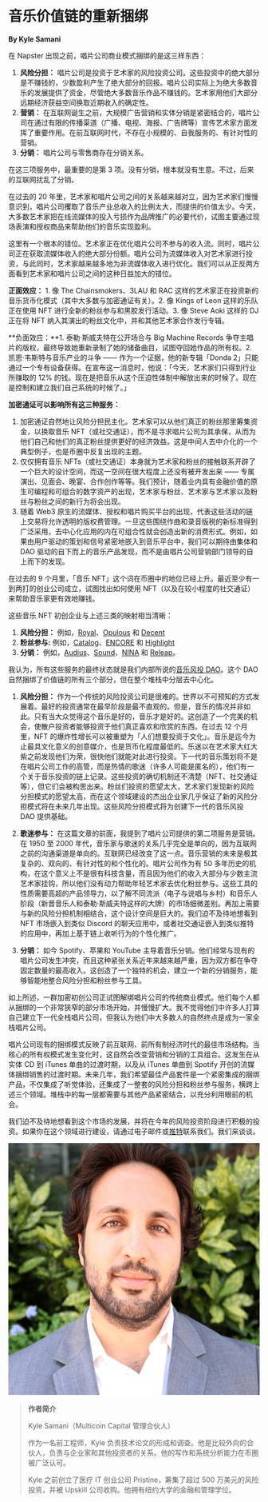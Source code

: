 # 音乐价值链的重新捆绑

**By Kyle Samani**

在 Napster 出现之前，唱片公司商业模式捆绑的是这三样东西：

1. **风险分担：** 唱片公司是投资于艺术家的风险投资公司。这些投资中的绝大部分是不赚钱的，少数盈利产生了绝大部分的回报。唱片公司实际上为绝大多数音乐的发展提供了资金，尽管绝大多数音乐作品不赚钱的。艺术家用他们大部分远期经济获益空间换取近期收入的确定性。
2. **营销：** 在互联网诞生之前，大规模广告营销和实体分销是紧密结合的，唱片公司在通过有限的传播渠道（广播、电视、海报、广告牌等）宣传艺术家方面发挥了重要作用。在前互联网时代，不存在小规模的、自我服务的、有针对性的营销。
3. **分销：** 唱片公司与零售商存在分销关系。

在这三项服务中，最重要的是第 3 项。没有分销，根本就没有生意。不过，后来的互联网扰乱了分销。

在过去的 20 年里，艺术家和唱片公司之间的关系越来越对立，因为艺术家们慢慢意识到，唱片公司攫取了音乐产业总收入的比例太大，而提供的价值太少。今天，大多数艺术家把在线流媒体的投入亏损作为品牌推广的必要代价，试图主要通过现场表演和授权商品来帮助他们的音乐实现盈利。

这里有一个根本的错位。艺术家正在优化唱片公司不参与的收入流。同时，唱片公司正在获取流媒体收入的绝大部分份额。唱片公司为流媒体收入对艺术家进行投资，与此同时，艺术家越来越多地为非流媒体收入进行优化。我们可以从正反两方面看到艺术家和唱片公司之间的这种日益加大的错位。

**正面效应：** 1. 像 The Chainsmokers、3LAU 和 RAC 这样的艺术家正在投资新的音乐货币化模式（其中大多数与加密通证有关）。2. 像 Kings of Leon 这样的乐队正在使用 NFT 进行全新的粉丝参与和黑胶发行活动。3. 像 Steve Aoki 这样的 DJ 正在将 NFT 纳入其演出的粉丝文化中，并和其他艺术家合作发行专辑。

**负面效应：**1. 泰勒·斯威夫特在公开场合与 Big Machine Records 争夺主唱片的版权，最终导致她重新录制了她的储备曲目，试图夺回她作品的所有权。2. 凯恩·韦斯特与音乐产业的斗争 —— 作为一个证据，他的新专辑「Donda 2」只能通过一个专有设备获得。在宣布这一消息时，他说：「今天，艺术家们只得到行业所赚取的 12% 的钱。现在是把音乐从这个压迫性体制中解放出来的时候了。现在是控制和建立我们自己系统的时候了。」

**加密通证可以影响所有这三种服务：**

1. 加密通证自然地让风险分担民主化。艺术家可以从他们真正的粉丝那里筹集资金，以换取音乐 NFT（或社交通证），而不是寻求唱片公司为其承保，从而为他们自己和他们的真正粉丝提供更好的经济效益。这是中间人去中介化的一个典型例子，也是币圈中反复出现的主题。
2. 仅仅拥有音乐 NFTs（或社交通证）本身就为艺术家和粉丝的接触联系开辟了一个巨大的设计空间，而这一空间在很大程度上还没有被开发出来 —— 专属演出、见面会、晚宴、合作创作等等。我们预计，随着业内具有金融价值的原生可编程和可组合的数字资产的出现，艺术家与粉丝、艺术家与艺术家以及粉丝与粉丝之间的新行为将会出现。
3. 随着 Web3 原生的流媒体、授权和唱片购买平台的出现，代表这些活动的链上交易将允许透明的版权费管理。一旦这些围绕作曲和录音版税的新标准得到广泛采用，去中心化应用的内在可组合性就会创造出新的消费形式。例如，如果由用户驱动的策划和信号紧密地嵌入到音乐平台中，我们可以期待由集体和 DAO 驱动的自下而上的音乐产品发现，而不是由唱片公司营销部门领导的自上而下的发现。

在过去的 9 个月里，「音乐 NFT」这个词在币圈中的地位已经上升。最近至少有一到两打的创业公司成立，试图找出如何使用 NFT（以及在较小程度的社交通证）来帮助音乐家更有效地赚钱。

这些音乐 NFT 初创企业与上述三类的映射相当清晰：

1. **风险分担：** 例如，[Royal](https://royal.io/)、[Opulous](https://opulous.org/) 和 [Decent](https://beta.decent.xyz/)
2. **粉丝参与:** 例如，[Catalog](https://beta.catalog.works/)、[ENCORE](https://www.encore.fans/) 和 [Highlight](https://highlight.xyz/)
3. **分销：** 例如，[Audius](https://audius.co/)、[Sound](https://www.sound.xyz/)、[NINA](https://www.ninaprotocol.com/) 和 [Releap](https://releap.io/)。

我认为，所有这些服务的最终状态就是我们内部所说的[音乐风投 DAO](https://www.youtube.com/watch?v=vOQYcx7G1rQ&t=1773s)。这个 DAO 自然捆绑了价值链的所有三个部分，但在整个堆栈中分层去中心化。

1. **风险分担：** 作为一个传统的风险投资公司是很难的。世界以不可预知的方式发展着。最好的投资通常在最早阶段是最不直观的。但是，音乐的情况并非如此。只有当大众觉得这个音乐是好的，音乐才是好的。这创造了一个完美的机会，使散户投资者能够投资于他们真正喜欢和欣赏的东西。在过去 12 个月里，NFT 的爆炸性增长可以被重塑为「人们想要投资于文化」。音乐是迄今为止最具文化意义的创意媒介，也是货币化程度最低的。乐迷以在艺术家大红大紫之前发现他们为荣，很快他们就能对此进行投资。下一代的音乐策划将不是在唱片公司工作的高管，而是热情的歌迷（许多人可能是匿名的），他们有一个关于音乐投资的链上记录。这些投资的确切机制还不清楚（NFT、社交通证等），但它们会被构思出来。粉丝们投资的愿望太大，艺术家们发现新的风险分担模式的愿望太高，而在这个领域建设的杰出企业家几乎保证了新的风险分担模式将在未来几年出现。这些风险分担模式将为创建下一代的音乐风投 DAO 提供基础。

2. **歌迷参与：** 在这篇文章的前面，我提到了唱片公司提供的第二项服务是营销。在 1950 至 2000 年代，音乐家与歌迷的关系几乎完全是单向的，因为互联网之前的沟通渠道是单向的。互联网已经改变了这一点。音乐营销的未来是极其复杂的、双向的、有针对性的和个性化的。唱片公司作为有 50 多年历史的机构，在这个意义上不是很有科技含量，而且因为他们的收入大部分与少数主流艺术家挂钩，所以他们没有动力帮助年轻艺术家去优化粉丝参与。这些工具的性质需要高超的产品领导力，以了解不同流派（电子与说唱与乡村）和音乐人阶段（新晋音乐人和泰勒·斯威夫特这样的大牌）的市场细微差别。再加上需要与新的风险分担机制相结合，这个设计空间是巨大的。我们迫不及待地想看到 NFT 市场嵌入到类似 Discord 的聊天应用中，或者社交通证嵌入到类似推特的应用中，再加上基于链上收听行为的个性化推广。

3. **分销：** 如今 Spotify、苹果和 YouTube 主导着音乐分销。他们经常与现有的唱片公司发生冲突，而且这种紧张关系近年来越来越严重，因为双方都在争夺固定数量的最高收入。这创造了一个独特的机会，建立一个新的分销服务，能够智能地整合风险分担和粉丝参与工具。

如上所述，一群加密初创公司正试图解绑唱片公司的传统商业模式。他们每个人都从捆绑的一个非常狭窄的部分市场开始，并慢慢扩大。我不觉得他们中许多人打算自己建立下一代全栈唱片公司，但我认为他们中大多数人的自然终点是成为一家全栈唱片公司。

唱片公司现有的捆绑模式反映了前互联网、前所有制经济时代的最佳市场结构。当核心的所有权模式发生变化时，这自然会改变营销和分销的工具组合。这发生在从实体 CD 到 iTunes 单曲的过渡时期，以及从 iTunes 单曲到 Spotify 开创的流媒体捆绑销售的过渡时期。未来几年，我们希望最佳产品套件是一个紧密集成的捆绑产品，不仅集成了听觉体验，还集成了一整套的风险分担和粉丝参与服务，横跨上述三个领域。堆栈中的每一层都需要与其他产品紧密结合，以充分利用眼前的机会。

我们迫不及待地想看到这个市场的发展，并将在今年的风险投资阶段进行积极的投资。如果你在这个领域进行建设，请通过电子邮件或[推特](http://twitter.com/kylesamani)联系我们。我们来谈谈。

![](./kyle.jpeg)

> **作者简介** 
> 
> Kyle Samani（Multicoin Capital 管理合伙人）
> 
> 作为一名前工程师，Kyle 负责技术论文的形成和调查。他是比较外向的合伙人，负责与企业家和其他投资者的关系。他的写作和系统分析能力在币圈被广泛认可。
>
> Kyle 之前创立了医疗 IT 创业公司 Pristine，筹集了超过 500 万美元的风险投资，并被 Upskill 公司收购。他拥有纽约大学的金融和管理学位。
